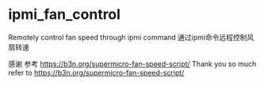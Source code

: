 # ipmi_fan_control

Remotely control fan speed through ipmi command
通过ipmi命令远程控制风扇转速

感谢 参考 https://b3n.org/supermicro-fan-speed-script/
Thank you so much refer to https://b3n.org/supermicro-fan-speed-script/

